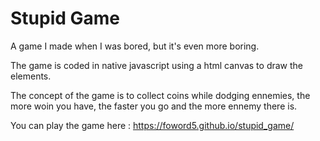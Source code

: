 # Stupid Game
A game I made when I was bored, but it's even more boring.

The game is coded in native javascript using a html canvas to draw the elements.

The concept of the game is to collect coins while dodging ennemies, the more woin you have, the faster you go and the more ennemy there is.

You can play the game here : https://foword5.github.io/stupid_game/
